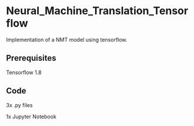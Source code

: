 # Neural_Machine_Translation_Tensorflow
Implementation of a NMT model using tensorflow.

## Prerequisites
Tensorflow 1.8

## Code
3x .py files

1x Jupyter Notebook





